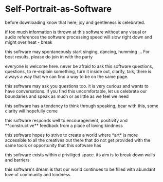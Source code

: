 # Self-Portrait-as-Software
<p> before downloading know that here, joy and gentleness is celebrated.
<p> if too much information is thrown at this software without any visual or audio references the software processing speed will slow right down and might over heat - break
<p> this software may spontaneously start singing, dancing, humming ... For best results, please do join in with the party
<p> everyone is welcome here. never be afraid to ask this software questions, questions, to re-explain something, turn it inside out, clarify, talk, there is always a way that we can find a way to be on the same page. 
<p> this software may ask you questions too. it is very curious and wants to have conversations. if you find this uncomfortable, let us celebrate our boundaries and speak as much or as little as we feel we need 
<p> this software has a tendency to think through speaking, bear with this, some clarity will hopefully come 
<p> this software responds well to encouragement, positivity and **constructive** feedback from a place of loving kindness 
<p> this software hopes to strive to create a world where *art* is more accessible to all the creatives out there that do not get provided with the same tools or opportunity that this software has 
<p> this software exists within a priviliged space. its aim is to break down walls and barriers  
<p> this software's dream is that our world continues to be filled with abundant love of community and kindness. 
